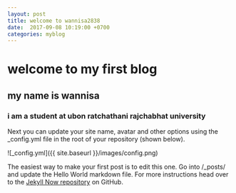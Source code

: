 ```yaml
---
layout: post
title: welcome to wannisa2838
date:  2017-09-08 10:19:00 +0700
categories: myblog
---
```


# welcome to my first blog
## my name is wannisa
### i am a student at ubon ratchathani rajchabhat university
Next you can update your site name, avatar and other options using the _config.yml file in the root of your repository (shown below).

![_config.yml]({{ site.baseurl }}/images/config.png)

The easiest way to make your first post is to edit this one. Go into /_posts/ and update the Hello World markdown file. For more instructions head over to the [Jekyll Now repository](https://github.com/barryclark/jekyll-now) on GitHub.
